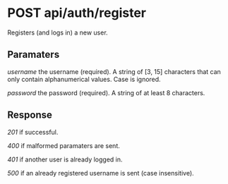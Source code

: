 # POST api/auth/register

Registers (and logs in) a new user.

## Paramaters

_username_ the username (required). A string of [3, 15] characters that can only contain alphanumerical values. Case is ignored.

_password_ the password (required). A string of at least 8 characters.

## Response

_201_ if successful.

_400_ if malformed paramaters are sent.

_401_ if another user is already logged in.

_500_ if an already registered username is sent (case insensitive).
